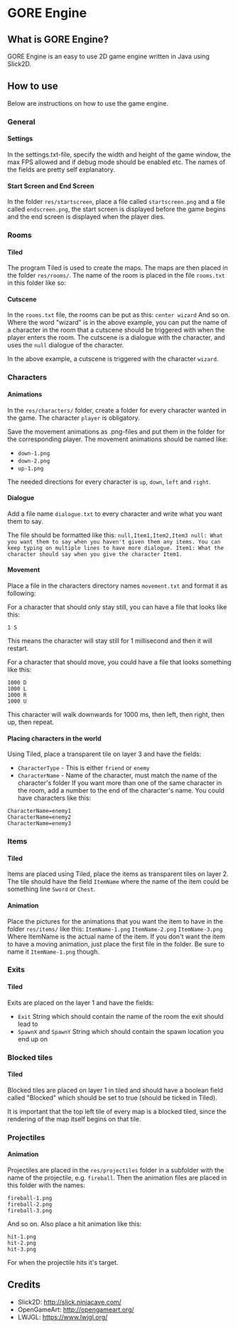 # GORE Engine

## What is GORE Engine?
GORE Engine is an easy to use 2D game engine written in Java using Slick2D.

## How to use
Below are instructions on how to use the game engine.

### General
#### Settings
In the settings.txt-file, specify the width and height of the game window, the max FPS allowed and if debug mode should be enabled etc. The names of the fields are pretty self explanatory.

#### Start Screen and End Screen
In the folder `res/startscreen`, place a file called `startscreen.png` and a file called `endscreen.png`, the start screen is displayed before the game begins and the end screen is displayed when the player dies.

### Rooms
#### Tiled
The program Tiled is used to create the maps. The maps are then placed in the folder `res/rooms/`. The name of the room is placed in the file `rooms.txt` in this folder like so:

#### Cutscene
In the `rooms.txt` file, the rooms can be put as this: `center wizard`
And so on. Where the word "wizard" is in the above example, you can put the name of a character in the room that a cutscene should be triggered with when the player enters the room. The cutscene is a dialogue with the character, and uses the `null` dialogue of the character.

In the above example, a cutscene is triggered with the character `wizard`.


### Characters
#### Animations
In the `res/characters/` folder, create a folder for every character wanted in the game. The character `player` is obligatory.

Save the movement animations as .png-files and put them in the folder for the corresponding player. The movement animations should be named like:
* `down-1.png`
* `down-2.png`
* `up-1.png`

The needed directions for every character is `up`, `down`, `left` and `right`.

#### Dialogue
Add a file name `dialogue.txt` to every character and write what you want them to say.

The file should be formatted like this:
`
null,Item1,Item2,Item3
null:
What you want them to say when you haven't given them any items.
You can keep typing on multiple lines to have more dialogue.
Item1:
What the character should say when you give the character Item1.
`

#### Movement
Place a file in the characters directory names `movement.txt` and format it as following:

For a character that should only stay still, you can have a file that looks like this:
```
1 S
```
This means the character will stay still for 1 millisecond and then it will restart.

For a character that should move, you could have a file that looks something like this:
```
1000 D
1000 L
1000 R
1000 U
```
This character will walk downwards for 1000 ms, then left, then right, then up, then repeat.

#### Placing characters in the world
Using Tiled, place a transparent tile on layer 3 and have the fields:
* `CharacterType` - This is either `friend` or `enemy`
* `CharacterName` - Name of the character, must match the name of the character's folder
If you want more than one of the same character in the room, add a number to the end of the character's name. You could have characters like this:
```
CharacterName=enemy1
CharacterName=enemy2
CharacterName=enemy3
```

### Items
#### Tiled
Items are placed using Tiled, place the items as transparent tiles on layer 2. The tile should have the field `ItemName` where the name of the item could be something line `Sword` or `Chest`.

#### Animation
Place the pictures for the animations that you want the item to have in the folder `res/items/` like this:
`ItemName-1.png`
`ItemName-2.png`
`ItemName-3.png`
Where ItemName is the actual name of the item. If you don't want the item to have a moving animation, just place the first file in the folder. Be sure to name it `ItemName-1.png` though.

### Exits
#### Tiled
Exits are placed on the layer 1 and have the fields:
* `Exit` String which should contain the name of the room the exit should lead to
* `SpawnX` and `SpawnY` String which should contain the spawn location you end up on

### Blocked tiles
#### Tiled
Blocked tiles are placed on layer 1 in tiled and should have a boolean field called "Blocked" which should be set to true (should be ticked in Tiled).

It is important that the top left tile of every map is a blocked tiled, since the rendering of the map itself begins on that tile.

### Projectiles
#### Animation
Projectiles are placed in the `res/projectiles` folder in a subfolder with the name of the projectile, e.g. `fireball`. Then the animation files are placed in this folder with the names:
```
fireball-1.png
fireball-2.png
fireball-3.png
```
And so on. Also place a hit animation like this:
```
hit-1.png
hit-2.png
hit-3.png
```
For when the projectile hits it's target.

## Credits
* Slick2D: http://slick.ninjacave.com/
* OpenGameArt: http://opengameart.org/
* LWJGL: https://www.lwjgl.org/